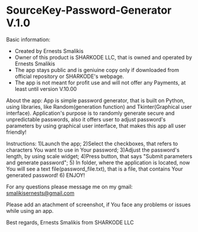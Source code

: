 # SourceKey-Password-Generator V.1.0

Basic information:
* Created by Ernests Smalikis
* Owner of this product is SHARKODE LLC, that is owned and operated by Ernests Smalikis
* The app stays public and is geniuine copy only if downloaded from official repository or SHARKODE's webpage.
* The app is not meant for profit use and will not offer any Payments, at least until version V.10.00

About the app:
App is simple password generator, that is built on Python, using libraries, like Random(generation function) and Tkinter(Graphical user interface).
Application's purpose is to randomly generate secure and unpredictable passwords, also it offers user to adjust password's parameters by using graphical user interface,
that makes this app all user friendly!

Instructions:
1)Launch the app;
2)Select the checkboxes, that refers to characters You want to use in Your password;
3)Adjust the password's length, by using scale widget;
4)Press button, that says "Submit parameters and generate password";
5) In folder, where the application is located, now You will see a text file(password_file.txt), that is a file, that contains Your generated password!
6) ENJOY!

For any questions please message me on my gmail:
smalikisernests@gmail.com

Please add an atachment of screenshot, if You face any problems or issues while using an app.

Best regards,
Ernests Smalikis from SHARKODE LLC
